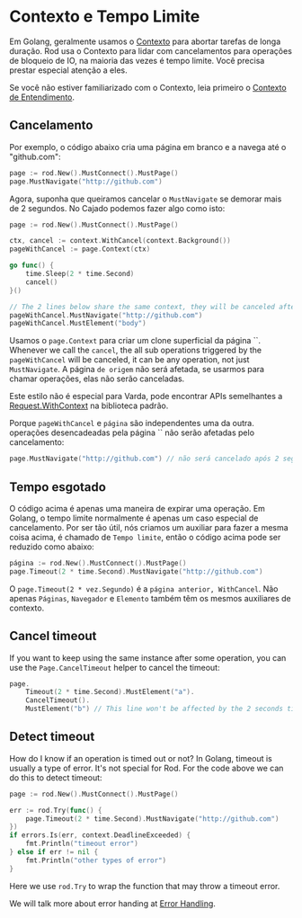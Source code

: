 # Contexto e Tempo Limite

Em Golang, geralmente usamos o [Contexto](https://golang.org/pkg/context/) para abortar tarefas de longa duração. Rod usa o Contexto para lidar com cancelamentos para operações de bloqueio de IO, na maioria das vezes é tempo limite. Você precisa prestar especial atenção a eles.

Se você não estiver familiarizado com o Contexto, leia primeiro o [Contexto de Entendimento](understand-context.md).

## Cancelamento

Por exemplo, o código abaixo cria uma página em branco e a navega até o "github.com":

```go
page := rod.New().MustConnect().MustPage()
page.MustNavigate("http://github.com")
```

Agora, suponha que queiramos cancelar o `MustNavigate` se demorar mais de 2 segundos. No Cajado podemos fazer algo como isto:

```go
page := rod.New().MustConnect().MustPage()

ctx, cancel := context.WithCancel(context.Background())
pageWithCancel := page.Context(ctx)

go func() {
    time.Sleep(2 * time.Second)
    cancel()
}()

// The 2 lines below share the same context, they will be canceled after 2 seconds in total
pageWithCancel.MustNavigate("http://github.com") 
pageWithCancel.MustElement("body")  
```

Usamos o `page.Context` para criar um clone superficial da página ``. Whenever we call the `cancel`, the all sub operations triggered by the `pageWithCancel` will be canceled, it can be any operation, not just `MustNavigate`. A página `de origem` não será afetada, se usarmos para chamar operações, elas não serão canceladas.

Este estilo não é especial para Varda, pode encontrar APIs semelhantes a [Request.WithContext](https://golang.org/pkg/net/http/#Request.WithContext) na biblioteca padrão.

Porque `pageWithCancel` e `página` são independentes uma da outra. operações desencadeadas pela página `` não serão afetadas pelo cancelamento:

```go
page.MustNavigate("http://github.com") // não será cancelado após 2 segundos
```

## Tempo esgotado

O código acima é apenas uma maneira de expirar uma operação. Em Golang, o tempo limite normalmente é apenas um caso especial de cancelamento. Por ser tão útil, nós criamos um auxiliar para fazer a mesma coisa acima, é chamado de `Tempo limite`, então o código acima pode ser reduzido como abaixo:

```go
página := rod.New().MustConnect().MustPage()
page.Timeout(2 * time.Second).MustNavigate("http://github.com")
```

O `page.Timeout(2 * vez.Segundo)` é a `página anterior, WithCancel`. Não apenas `Páginas`, `Navegador` e `Elemento` também têm os mesmos auxiliares de contexto.

## Cancel timeout

If you want to keep using the same instance after some operation, you can use the `Page.CancelTimeout` helper to cancel the timeout:

```go
page.
    Timeout(2 * time.Second).MustElement("a").
    CancelTimeout().
    MustElement("b") // This line won't be affected by the 2 seconds timeout.
```

## Detect timeout

How do I know if an operation is timed out or not? In Golang, timeout is usually a type of error. It's not special for Rod. For the code above we can do this to detect timeout:

```go
page := rod.New().MustConnect().MustPage()

err := rod.Try(func() {
    page.Timeout(2 * time.Second).MustNavigate("http://github.com")
})
if errors.Is(err, context.DeadlineExceeded) {
    fmt.Println("timeout error")
} else if err != nil {
    fmt.Println("other types of error")
}
```

Here we use `rod.Try` to wrap the function that may throw a timeout error.

We will talk more about error handing at [Error Handling](error-handling.md).
